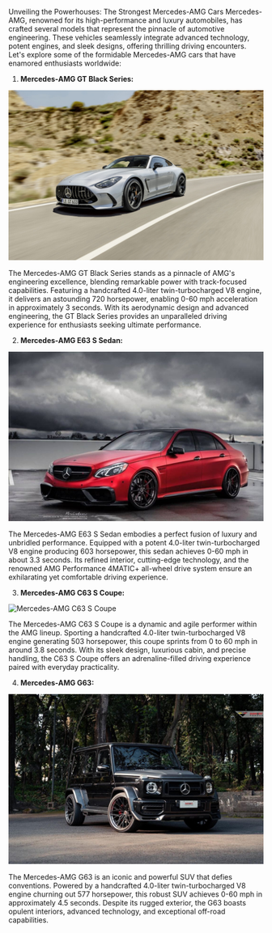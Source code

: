 Unveiling the Powerhouses: The Strongest Mercedes-AMG Cars
Mercedes-AMG, renowned for its high-performance and luxury automobiles, has crafted several models that represent the pinnacle of automotive engineering. These vehicles seamlessly integrate advanced technology, potent engines, and sleek designs, offering thrilling driving encounters. Let's explore some of the formidable Mercedes-AMG cars that have enamored enthusiasts worldwide:

1. **Mercedes-AMG GT Black Series:**

![Mercedes-AMG GT ](/Colored_Images/Mercedes_AMG_GT.jpg)

The Mercedes-AMG GT Black Series stands as a pinnacle of AMG's engineering excellence, blending remarkable power with track-focused capabilities. Featuring a handcrafted 4.0-liter twin-turbocharged V8 engine, it delivers an astounding 720 horsepower, enabling 0-60 mph acceleration in approximately 3 seconds. With its aerodynamic design and advanced engineering, the GT Black Series provides an unparalleled driving experience for enthusiasts seeking ultimate performance.

2. **Mercedes-AMG E63 S Sedan:**

![Mercedes-AMG E63 S Sedan](/Colored_Images/Mercedes_AMG_E63_S_Sedan.jpg)

The Mercedes-AMG E63 S Sedan embodies a perfect fusion of luxury and unbridled performance. Equipped with a potent 4.0-liter twin-turbocharged V8 engine producing 603 horsepower, this sedan achieves 0-60 mph in about 3.3 seconds. Its refined interior, cutting-edge technology, and the renowned AMG Performance 4MATIC+ all-wheel drive system ensure an exhilarating yet comfortable driving experience.

3. **Mercedes-AMG C63 S Coupe:**

![Mercedes-AMG C63 S Coupe](/Colored_Images/Mercedes_AMG_C63_S_Coupe.Jpg)

The Mercedes-AMG C63 S Coupe is a dynamic and agile performer within the AMG lineup. Sporting a handcrafted 4.0-liter twin-turbocharged V8 engine generating 503 horsepower, this coupe sprints from 0 to 60 mph in around 3.8 seconds. With its sleek design, luxurious cabin, and precise handling, the C63 S Coupe offers an adrenaline-filled driving experience paired with everyday practicality.

4. **Mercedes-AMG G63:**

![Mercedes-AMG G63](/Colored_Images/Mercedes_AMG_G63.jpg)

The Mercedes-AMG G63 is an iconic and powerful SUV that defies conventions. Powered by a handcrafted 4.0-liter twin-turbocharged V8 engine churning out 577 horsepower, this robust SUV achieves 0-60 mph in approximately 4.5 seconds. Despite its rugged exterior, the G63 boasts opulent interiors, advanced technology, and exceptional off-road capabilities.